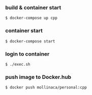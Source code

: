 ### build & container start

```
$ docker-compose up cpp
```


### container start

```
$ docker-compose start
```

### login to container

```
$ ./exec.sh
```

### push image to Docker.hub

```
$ docker push mollinaca/personal:cpp
```
